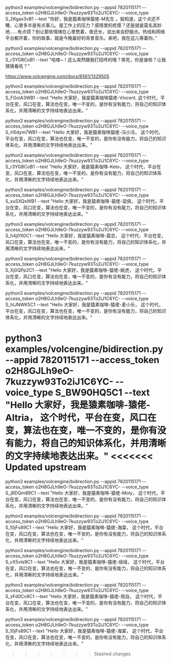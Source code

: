 python3 examples/volcengine/bidirection.py --appid 7820115171 --access_token o2H8GJLh9eO-7kuzzyw93To2iJ1C6YC- --voice_type S_2Kgax3vB1 --text "你好，我是猿素咖啡猿佬-M先生 。我知道，这个点还不睡，心里多半是有点事儿。是工作上的压力？感情里的疙瘩？还是就是莫名其妙地……有点烦？别让那些情绪在心里憋着，夜还长，说出来会舒服点。热线和网络平台都开着，你的故事，就是今晚最好的背景音乐。来吧，我在这儿等着你。”

python3 examples/volcengine/bidirection.py --appid 7820115171 --access_token o2H8GJLh9eO-7kuzzyw93To2iJ1C6YC- --voice_type S_r3YGBCoB1 --text "哈喽~！这么突然跟我打招呼的哦？笑死，你是谁啦？让我猜猜看吼？"


https://www.volcengine.com/docs/6561/1329505


python3 examples/volcengine/bidirection.py --appid 7820115171 --access_token o2H8GJLh9eO-7kuzzyw93To2iJ1C6YC- --voice_type S_FGoiA3WB1 --text "Hello 大家好，我是猿素咖啡猿佬-Vincent, 这个时代，平台在变，风口在变，算法也在变，唯一不变的，是你有没有能力，将自己的知识体系化，并用清晰的文字持续地表达出来。"

python3 examples/volcengine/bidirection.py --appid 7820115171 --access_token o2H8GJLh9eO-7kuzzyw93To2iJ1C6YC- --voice_type S_H5dym7WB1 --text "Hello 大家好，我是猿素咖啡猿佬-冯小冯， 这个时代，平台在变，风口在变，算法也在变，唯一不变的，是你有没有能力，将自己的知识体系化，并用清晰的文字持续地表达出来。"

python3 examples/volcengine/bidirection.py --appid 7820115171 --access_token o2H8GJLh9eO-7kuzzyw93To2iJ1C6YC- --voice_type S_r3YGBCoB1 --text "Hello 大家好，我是猿素咖啡-Keto， 这个时代，平台在变，风口在变，算法也在变，唯一不变的，是你有没有能力，将自己的知识体系化，并用清晰的文字持续地表达出来。"


python3 examples/volcengine/bidirection.py --appid 7820115171 --access_token o2H8GJLh9eO-7kuzzyw93To2iJ1C6YC- --voice_type S_xuSXQxWB1 --text "Hello 大家好，我是猿素咖啡-猿佬-梁佩， 这个时代，平台在变，风口在变，算法也在变，唯一不变的，是你有没有能力，将自己的知识体系化，并用清晰的文字持续地表达出来。"


python3 examples/volcengine/bidirection.py --appid 7820115171 --access_token o2H8GJLh9eO-7kuzzyw93To2iJ1C6YC- --voice_type S_h4j01t0C1 --text "Hello 大家好，我是猿素咖啡-莫恋， 这个时代，平台在变，风口在变，算法也在变，唯一不变的，是你有没有能力，将自己的知识体系化，并用清晰的文字持续地表达出来。"

python3 examples/volcengine/bidirection.py --appid 7820115171 --access_token o2H8GJLh9eO-7kuzzyw93To2iJ1C6YC- --voice_type S_Xj0QPp2C1 --text "Hello 大家好，我是猿素咖啡-猿佬-姚虎， 这个时代，平台在变，风口在变，算法也在变，唯一不变的，是你有没有能力，将自己的知识体系化，并用清晰的文字持续地表达出来。"

python3 examples/volcengine/bidirection.py --appid 7820115171 --access_token o2H8GJLh9eO-7kuzzyw93To2iJ1C6YC- --voice_type S_hIJNWK5C1 --text "Hello 大家好，我是猿素咖啡-猿佬-麦小乐， 这个时代，平台在变，风口在变，算法也在变，唯一不变的，是你有没有能力，将自己的知识体系化，并用清晰的文字持续地表达出来。"


python3 examples/volcengine/bidirection.py --appid 7820115171 --access_token o2H8GJLh9eO-7kuzzyw93To2iJ1C6YC- --voice_type S_BW90HQ5C1 --text "Hello 大家好，我是猿素咖啡-猿佬-Altria， 这个时代，平台在变，风口在变，算法也在变，唯一不变的，是你有没有能力，将自己的知识体系化，并用清晰的文字持续地表达出来。"
<<<<<<< Updated upstream
=======


python3 examples/volcengine/bidirection.py --appid 7820115171 --access_token o2H8GJLh9eO-7kuzzyw93To2iJ1C6YC- --voice_type S_jRDQm89C1 --text "Hello 大家好，我是猿素咖啡-猿佬-Moly， 这个时代，平台在变，风口在变，算法也在变，唯一不变的，是你有没有能力，将自己的知识体系化，并用清晰的文字持续地表达出来。"

python3 examples/volcengine/bidirection.py --appid 7820115171 --access_token o2H8GJLh9eO-7kuzzyw93To2iJ1C6YC- --voice_type S_10jFs89C1 --text "Hello 大家好，我是猿素咖啡-猿佬-海棠， 这个时代，平台在变，风口在变，算法也在变，唯一不变的，是你有没有能力，将自己的知识体系化，并用清晰的文字持续地表达出来。"



python3 examples/volcengine/bidirection.py --appid 7820115171 --access_token o2H8GJLh9eO-7kuzzyw93To2iJ1C6YC- --voice_type S_vX5vIe9C1 --text "Hello 大家好，我是猿素咖啡-猿佬-瑶瑶， 这个时代，平台在变，风口在变，算法也在变，唯一不变的，是你有没有能力，将自己的知识体系化，并用清晰的文字持续地表达出来。"


python3 examples/volcengine/bidirection.py --appid 7820115171 --access_token o2H8GJLh9eO-7kuzzyw93To2iJ1C6YC- --voice_type S_zFd0Cv9C1 --text "Hello 大家好，我是猿素咖啡-猿佬-观自， 这个时代，平台在变，风口在变，算法也在变，唯一不变的，是你有没有能力，将自己的知识体系化，并用清晰的文字持续地表达出来。"


python3 examples/volcengine/bidirection.py --appid 7820115171 --access_token o2H8GJLh9eO-7kuzzyw93To2iJ1C6YC- --voice_type S_10jFs89C1 --text "Hello 大家好，我是猿素咖啡-猿佬-海棠， 这个时代，平台在变，风口在变，算法也在变，唯一不变的，是你有没有能力，将自己的知识体系化，并用清晰的文字持续地表达出来。"
>>>>>>> Stashed changes
